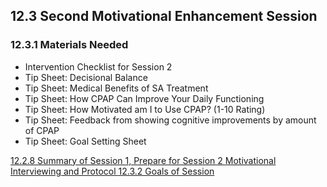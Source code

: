 ## 12.3 Second Motivational Enhancement Session

### 12.3.1 Materials Needed

* Intervention Checklist for Session 2
* Tip Sheet: Decisional Balance
* Tip Sheet: Medical Benefits of SA Treatment
* Tip Sheet: How CPAP Can Improve Your Daily Functioning
* Tip Sheet: How Motivated am I to Use CPAP? (1-10 Rating)
* Tip Sheet: Feedback from showing cognitive improvements by amount of CPAP
* Tip Sheet: Goal Setting Sheet


<div class="center">
<div class="btn-group">
  <a href=":pages_path:/manuals/motivational-interviewing/12-02-08-session1-summary.md" class="btn btn-default">
    <span class="glyphicon glyphicon-chevron-left"></span>
    12.2.8 Summary of Session 1, Prepare for Session 2
  </a>

  <a href=":pages_path:/manuals/motivational-interviewing" class="btn btn-default">
    <span class="glyphicon glyphicon-chevron-up"></span>
    Motivational Interviewing and Protocol
  </a>

  <a href=":pages_path:/motivational-interviewing/12-03-02-session-goals.md" class="btn btn-success">
    <span class="glyphicon glyphicon-chevron-right"></span>
    12.3.2 Goals of Session
  </a>
</div>
</div>
